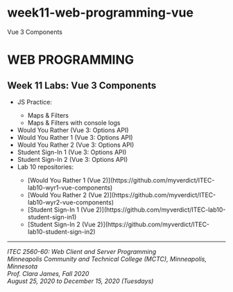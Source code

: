 # week11-web-programming-vue

Vue 3 Components

<h1>WEB PROGRAMMING</h1>

<h2>Week 11 Labs: Vue 3 Components</h2>

<ul>
  <li>JS Practice: </li>
    <ul>
      <li>Maps & Filters</li>
      <li>Maps & Filters with console logs</li>
    </ul>
  <li>Would You Rather (Vue 3: Options API)</li>
  <li>Would You Rather 1 (Vue 3: Options API)</li>
  <li>Would You Rather 2 (Vue 3: Options API)</li>
  <li>Student Sign-In 1 (Vue 3: Options API)</li>
  <li>Student Sign-In 2 (Vue 3: Options API)</li>
  <li>Lab 10 repositories: </li>
    <ul>
      <li>[Would You Rather 1 (Vue 2)](https://github.com/myverdict/ITEC-lab10-wyr1-vue-components)</li>
      <li>[Would You Rather 2 (Vue 2)](https://github.com/myverdict/ITEC-lab10-wyr2-vue-components)</li>
      <li>[Student Sign-In 1 (Vue 2)](https://github.com/myverdict/ITEC-lab10-student-sign-in1)</li>
      <li>[Student Sign-In 2 (Vue 2)](https://github.com/myverdict/ITEC-lab10-student-sign-in2)</li>
    </ul>
</ul>

<hr />

<p>
  <i>
    ITEC 2560-60: Web Client and Server Programming
    <br />
    Minneapolis Community and Technical College (MCTC), Minneapolis, Minnesota
    <br />
    Prof. Clara James, Fall 2020
    <br />
    August 25, 2020 to December 15, 2020 (Tuesdays)
  </i>
</p>
